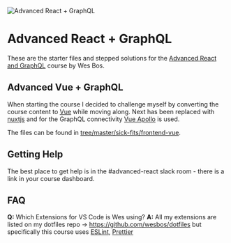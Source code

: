 ![Advanced React + GraphQL](https://advancedreact.com/images/ARG/arg-facebook-share.png)

# Advanced React + GraphQL

These are the starter files and stepped solutions for the [Advanced React and GraphQL](https://AdvancedReact.com) course by Wes Bos. 

## Advanced Vue + GraphQL

When starting the course I decided to challenge myself by converting the course content to [Vue](https://vuejs.org) while moving along. Next has been replaced with [nuxtjs](https://nuxtjs.org) and for the GraphQL connectivity [Vue Apollo](https://akryum.github.io/vue-apollo/) is used.

The files can be found in [tree/master/sick-fits/frontend-vue](https://github.com/mwidmann/Advanced-React/tree/master/sick-fits/frontend-vue).

## Getting Help

The best place to get help is in the #advanced-react slack room - there is a link in your course dashboard. 


## FAQ

**Q:** Which Extensions for VS Code is Wes using?
**A:** All my extensions are listed on my dotfiles repo → https://github.com/wesbos/dotfiles but specifically this course uses [ESLint](https://github.com/Microsoft/vscode-eslint), [Prettier](https://github.com/prettier/prettier-vscode)
